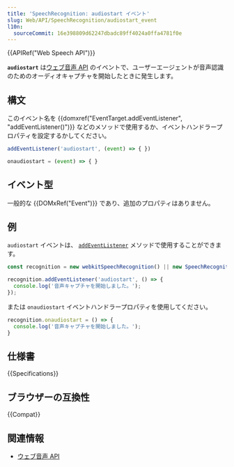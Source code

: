 ```yaml
---
title: 'SpeechRecognition: audiostart イベント'
slug: Web/API/SpeechRecognition/audiostart_event
l10n:
  sourceCommit: 16e398809d62247dbadc89ff4024a0ffa4781f0e
---
```


{{APIRef("Web Speech API")}}

**`audiostart`** は[ウェブ音声 API](/ja/docs/Web/API/Web_Speech_API) のイベントで、ユーザーエージェントが音声認識のためのオーディオキャプチャを開始したときに発生します。

## 構文

このイベント名を {{domxref("EventTarget.addEventListener", "addEventListener()")}} などのメソッドで使用するか、イベントハンドラープロパティを設定するかしてください。

```js
addEventListener('audiostart', (event) => { })

onaudiostart = (event) => { }
```

## イベント型

一般的な {{DOMxRef("Event")}} であり、追加のプロパティはありません。

## 例

`audiostart` イベントは、 [`addEventListener`](/ja/docs/Web/API/EventTarget/addEventListener) メソッドで使用することができます。

```js
const recognition = new webkitSpeechRecognition() || new SpeechRecognition();

recognition.addEventListener('audiostart', () => {
  console.log('音声キャプチャを開始しました。');
});
```

または `onaudiostart` イベントハンドラープロパティを使用してください。

```js
recognition.onaudiostart = () => {
  console.log('音声キャプチャを開始しました。');
}
```

## 仕様書

{{Specifications}}

## ブラウザーの互換性

{{Compat}}

## 関連情報

- [ウェブ音声 API](/ja/docs/Web/API/Web_Speech_API)
